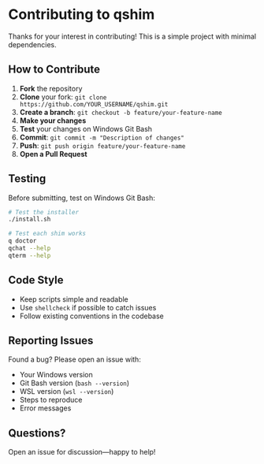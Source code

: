 # Contributing to qshim

Thanks for your interest in contributing! This is a simple project with minimal dependencies.

## How to Contribute

1. **Fork** the repository
2. **Clone** your fork: `git clone https://github.com/YOUR_USERNAME/qshim.git`
3. **Create a branch**: `git checkout -b feature/your-feature-name`
4. **Make your changes**
5. **Test** your changes on Windows Git Bash
6. **Commit**: `git commit -m "Description of changes"`
7. **Push**: `git push origin feature/your-feature-name`
8. **Open a Pull Request**

## Testing

Before submitting, test on Windows Git Bash:

```bash
# Test the installer
./install.sh

# Test each shim works
q doctor
qchat --help
qterm --help
```

## Code Style

- Keep scripts simple and readable
- Use `shellcheck` if possible to catch issues
- Follow existing conventions in the codebase

## Reporting Issues

Found a bug? Please open an issue with:
- Your Windows version
- Git Bash version (`bash --version`)
- WSL version (`wsl --version`)
- Steps to reproduce
- Error messages

## Questions?

Open an issue for discussion—happy to help!
